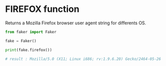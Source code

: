 # **FIREFOX** function

Returns a Mozilla Firefox browser user agent string for differents OS.

```py
from faker import Faker

fake = Faker()

print(fake.firefox())

# result : Mozilla/5.0 (X11; Linux i686; rv:1.9.6.20) Gecko/2464-05-26 22:20:20 Firefox/3.8
```
